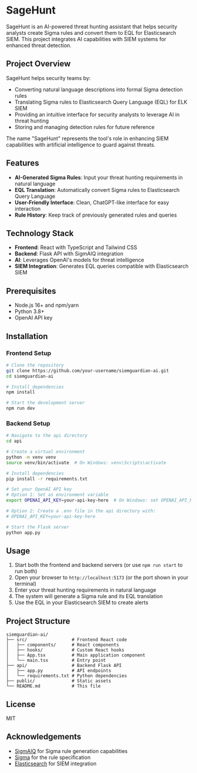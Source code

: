 # SageHunt

SageHunt is an AI-powered threat hunting assistant that helps security analysts create Sigma rules and convert them to EQL for Elasticsearch SIEM. This project integrates AI capabilities with SIEM systems for enhanced threat detection.

## Project Overview

SageHunt helps security teams by:
- Converting natural language descriptions into formal Sigma detection rules
- Translating Sigma rules to Elasticsearch Query Language (EQL) for ELK SIEM
- Providing an intuitive interface for security analysts to leverage AI in threat hunting
- Storing and managing detection rules for future reference

The name "SageHunt" represents the tool's role in enhancing SIEM capabilities with artificial intelligence to guard against threats.

## Features

- **AI-Generated Sigma Rules**: Input your threat hunting requirements in natural language
- **EQL Translation**: Automatically convert Sigma rules to Elasticsearch Query Language
- **User-Friendly Interface**: Clean, ChatGPT-like interface for easy interaction
- **Rule History**: Keep track of previously generated rules and queries

## Technology Stack

- **Frontend**: React with TypeScript and Tailwind CSS
- **Backend**: Flask API with SigmAIQ integration
- **AI**: Leverages OpenAI's models for threat intelligence
- **SIEM Integration**: Generates EQL queries compatible with Elasticsearch SIEM

## Prerequisites

- Node.js 16+ and npm/yarn
- Python 3.8+
- OpenAI API key

## Installation

### Frontend Setup

```bash
# Clone the repository
git clone https://github.com/your-username/siemguardian-ai.git
cd siemguardian-ai

# Install dependencies
npm install

# Start the development server
npm run dev
```

### Backend Setup

```bash
# Navigate to the api directory
cd api

# Create a virtual environment
python -m venv venv
source venv/bin/activate  # On Windows: venv\Scripts\activate

# Install dependencies
pip install -r requirements.txt

# Set your OpenAI API key
# Option 1: Set as environment variable
export OPENAI_API_KEY=your-api-key-here  # On Windows: set OPENAI_API_KEY=your-api-key-here

# Option 2: Create a .env file in the api directory with:
# OPENAI_API_KEY=your-api-key-here

# Start the Flask server
python app.py
```

## Usage

1. Start both the frontend and backend servers (or use `npm run start` to run both)
2. Open your browser to `http://localhost:5173` (or the port shown in your terminal)
3. Enter your threat hunting requirements in natural language
4. The system will generate a Sigma rule and its EQL translation
5. Use the EQL in your Elasticsearch SIEM to create alerts

## Project Structure

```
siemguardian-ai/
├── src/                 # Frontend React code
│   ├── components/      # React components
│   ├── hooks/           # Custom React hooks
│   ├── App.tsx          # Main application component
│   └── main.tsx         # Entry point
├── api/                 # Backend Flask API
│   ├── app.py           # API endpoints
│   └── requirements.txt # Python dependencies
├── public/              # Static assets
└── README.md            # This file
```

## License

MIT

## Acknowledgements

- [SigmAIQ](https://github.com/sigmaiq/sigmaiq) for Sigma rule generation capabilities
- [Sigma](https://github.com/SigmaHQ/sigma) for the rule specification
- [Elasticsearch](https://www.elastic.co/) for SIEM integration
